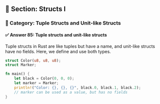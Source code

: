 ## 📘 Section: Structs I  
### 🔹 Category: Tuple Structs and Unit-like Structs  
#### ✅ Answer 85: Tuple structs and unit-like structs

Tuple structs in Rust are like tuples but have a name, and unit-like structs have no fields. Here, we define and use both types.

```rust
struct Color(u8, u8, u8);
struct Marker;

fn main() {
    let black = Color(0, 0, 0);
    let marker = Marker;
    println!("Color: {}, {}, {}", black.0, black.1, black.2);
    // marker can be used as a value, but has no fields
}
```
